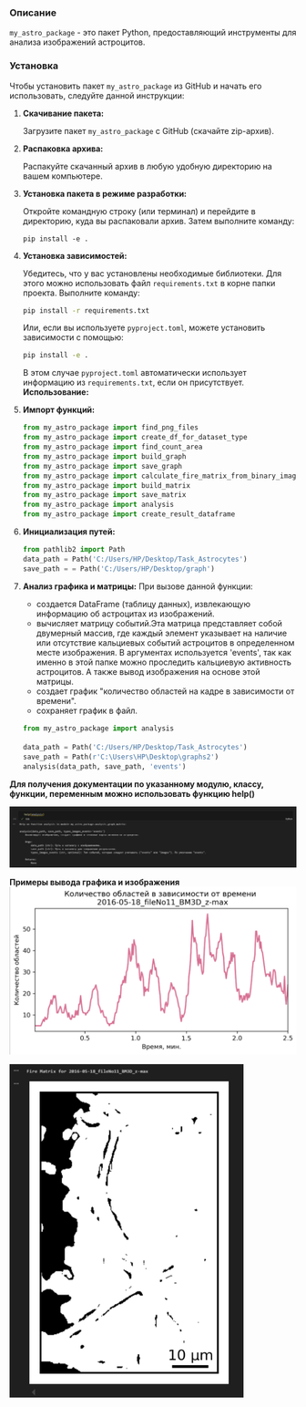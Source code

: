 ### Описание

`my_astro_package` - это пакет Python, предоставляющий инструменты для анализа изображений астроцитов.

### Установка

Чтобы установить пакет `my_astro_package` из GitHub и начать его использовать, следуйте данной инструкции:

1. **Скачивание пакета:**

   Загрузите пакет `my_astro_package` с GitHub (скачайте zip-архив).

2. **Распаковка архива:**

   Распакуйте скачанный архив в любую удобную директорию на вашем компьютере.

3. **Установка пакета в режиме разработки:**

   Откройте командную строку (или терминал) и перейдите в директорию, куда вы распаковали архив. Затем выполните команду:

   ```
   pip install -e .
   ```
   
4. **Установка зависимостей:**

   Убедитесь, что у вас установлены необходимые библиотеки. Для этого можно использовать файл `requirements.txt` в корне папки проекта. Выполните команду:

   ```bash
   pip install -r requirements.txt
   ```

   Или, если вы используете `pyproject.toml`, можете установить зависимости с помощью:

   ```bash
   pip install -e . 
   ```

   В этом случае `pyproject.toml` автоматически использует информацию из `requirements.txt`, если он присутствует.
**Использование:**

1. **Импорт функций:**

   ```python
   from my_astro_package import find_png_files
   from my_astro_package import create_df_for_dataset_type
   from my_astro_package import find_count_area
   from my_astro_package import build_graph
   from my_astro_package import save_graph
   from my_astro_package import calculate_fire_matrix_from_binary_images
   from my_astro_package import build_matrix
   from my_astro_package import save_matrix
   from my_astro_package import analysis
   from my_astro_package import create_result_dataframe
   ```
2. **Инициализация путей:**

   ```python
   from pathlib2 import Path
   data_path = Path('C:/Users/HP/Desktop/Task_Astrocytes')
   save_path = = Path('C:/Users/HP/Desktop/graph')


3. **Анализ графика и матрицы:**
 При вызове данной функции:
   *  создается DataFrame (таблицу данных), извлекающую информацию об астроцитах из изображений.
   *  вычисляет матрицу событий.Эта матрица представляет собой двумерный массив, где каждый элемент указывает на наличие или отсутствие кальциевых событий астроцитов в определенном месте изображения. В аргументах используется 'events', так как именно в этой папке можно проследить кальциевую активность астроцитов. А также вывод изображения на основе этой матрицы.
   *  создает график "количество областей на кадре в зависимости от времени".
   *  сохраняет график в файл.

   ```python
   from my_astro_package import analysis

   data_path = Path('C:/Users/HP/Desktop/Task_Astrocytes')
   save_path = Path(r'C:\Users\HP\Desktop\graphs2') 
   analysis(data_path, save_path, 'events')
   ```



**Для получения документации по указанному модулю, классу, функции, переменным можно использовать функцию help()**

![Пример ииспользования функции help()](2024-07-03_16-26-06.png)

 **Примеры вывода графика и изображения**
![Пример вывода графика "количество областей на кадре в зависимости от времени".](2024-07-03_16-26-26.png)

![Пример вывода изображения на основе матрица](2024-07-03_16-27-06.png)

